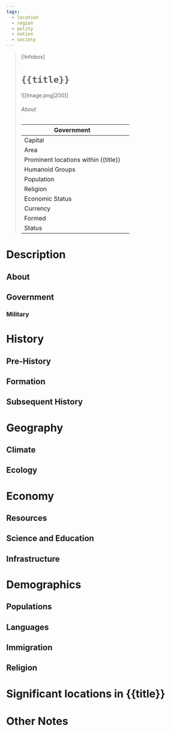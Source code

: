 ```yaml
---
tags:
  - location
  - region
  - polity
  - nation
  - society
---
```

> [!infobox]
> # `{{title}}`
> ![[Image.png|200]]
> ###### About
> | Government |   |
> | ---- | ---- |
> | Capital |  |
> | Area |  |
> | Prominent locations within {{title}} |   |
> | Humanoid Groups |  |
> | Population |  |
> | Religion |  |
> | Economic Status |   |
> | Currency |   |
> | Formed |  |
> | Status |   |

# Description

## About



## Government


### Military




# History

## Pre-History



## Formation


## Subsequent History



# Geography



## Climate



## Ecology



# Economy



## Resources



## Science and Education


## Infrastructure



# Demographics


## Populations



## Languages



## Immigration



## Religion



# Significant locations in {{title}}



# Other Notes


